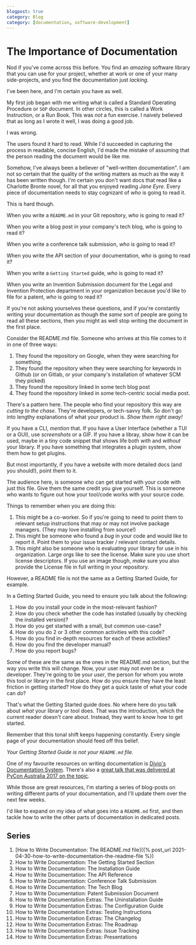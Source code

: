 ```yaml
---
blogpost: true
category: Blog
category: [documentation, software-development]
---
```

# The Importance of Documentation

Nod if you've come across this before. You find an *amazing* software library
that you can use for your project, whether at work or one of your many
side-projects, and you find the documentation just *lacking*.

I've been here, and I'm certain you have as well.

My first job began with me writing what is called a Standard Operating
Procedure or `SOP` document. In other circles, this is called a Work
Instruction, or a Run Book. This was *not* a fun exercise. I naively believed
that as long as I wrote it well, I was doing a good job.

I was wrong.

The users found it hard to read. While I'd succeeded in capturing the process in
readable, concise English, I'd made the mistake of assuming that the person
reading the document would be like me.

Somehow, I've always been a believer of "well-written documentation". I am not
so certain that the quality of the writing matters as much as the way it has
been written though. I'm certain you don't want docs that read like a Charlotte
Bronte novel, for all that you enjoyed reading *Jane Eyre*.  Every piece of
documentation needs to stay cognizant of *who* is going to read it.

This is hard though.

When you write a `README.md` in your Git repository, *who* is going to read it?

When you write a blog post in your company's tech blog, *who* is going to read
it?

When you write a conference talk submission, *who* is going to read it?

When you write the API section of your documentation, *who* is going to read
it?

When you write a `Getting Started` guide, *who* is going to read it?

When you write an Invention Submission document for the Legal and Invention
Protection department in your organization because you'd like to file for a
patent, *who* is going to read it?

If you're not asking yourselves these questions, and if you're constantly
writing your documentation as though the *same* sort of people are going to
read all these sections, then you might as well stop writing the document in
the first place.

Consider the README.md file. Someone who arrives at this file comes to it in
one of three ways:

1. They found the repository on Google, when they were searching for something.
2. They found the repository when they were searching for keywords in Github
   (or on Gitlab, or your company's installation of whatever SCM they picked)
3. They found the repository linked in some tech blog post
4. They found the repository linked in some tech-centric social media post.

There's a pattern here. The people who find your repository this way are
*cutting to the chase*. They're developers, or tech-savvy folk.  So don't go
into lengthy explanations of what your product is. *Show them right away!*

If you have a CLI, *mention* that. If you have a User Interface (whether a TUI
or a GUI), use *screenshots* or a GIF.  If you have a libray, show how it can
be used, maybe in a tiny code snippet that shows life both *with* and *without*
your library. If you have something that integrates a plugin system, show them
how to get plugins.

But most importantly, if you have a website with more detailed docs (and you
should!), point them to it.

The audience here, is someone who can get started with your code with just this
file.  Give them the same credit you give yourself. This is someone who wants
to figure out how your tool/code works with your source code.

Things to remember when you are doing this:

1. This might be a co-worker. So if you're going to need to point them to
   relevant setup instructions that may or may not involve package managers.
   (They may love installing from source!)
2. This might be someone who found a *bug* in your code and would like to
   report it. Point them to your issue tracker / relevant contact details.
3. This might also be someone who is evaluating your library for use in his
   organization. Large orgs like to see the license. Make sure you use short
   license descriptors. If you use an image though, *make* sure you also
   provide the License file in full writing in your repository.

However, a README file is not the same as a Getting Started Guide, for example.

In a Getting Started Guide, you need to ensure you talk about the following:

1. How do you install your code in the most-relevant fashion?
2. How do you check whether the code has installed (usually by checking the
   installed version)?
3. How do you get started with a small, but common use-case?
4. How do you do 2 or 3 other common activities with this code?
5. How do you find in-depth resources for each of these activities?
6. How do you find the developer manual?
7. How do you report bugs?

Some of these are the same as the ones in the README.md section, but the way
you write this will change. Now, your user may not even be a developer. They're
going to be your *user*, the person for whom you wrote this tool or library in
the first place. How do you ensure they have the least friction in getting
started? How do they get a quick taste of what your code can *do*?

That's what the Getting Started guide does. No where here do you talk about
*what* your library or tool does. That was the introduction, which the current
reader doesn't care about. Instead, they want to know how to get started.

Remember that this tonal shift keeps happening constantly. Every single page of
your documentation should feed off this belief.

*Your Getting Started Guide is not your `README.md` file.*

One of my favourite resources on writing documentation is [Divio's Documentation System](https://documentation.divio.com/).
There's also a [great talk that was delivered at PyCon Australia 2017 on the topic](https://www.youtube.com/watch?v=t4vKPhjcMZg&feature=youtu.be).

While those are great resources, I'm starting a series of blog-posts on writing
different parts of your documentation, and I'll update them over the next few
weeks.

I'd like to expand on my idea of what goes into a `README.md` first, and then
tackle how to write the other parts of documentation in dedicated posts.

## Series

1. [How to Write Documentation: The README.md file]({% post_url 2021-04-30-how-to-write-documentation-the-readme-file %})
2. How to Write Documentation: The Getting Started Section
3. How to Write Documentation: The Installation Guide
4. How to Write Documentation: The API Reference
5. How to Write Documentation: Conference Talk Submission
6. How to Write Documentation: The Tech Blog
7. How to Write Documentation: Patent Submission Document
8. How to Write Documentation Extras: The Uninstallation Guide
9. How to Write Documentation Extras: The Configuration Guide
10. How to Write Documentation Extras: Testing Instructions
11. How to Write Documentation Extras: The Changelog
12. How to Write Documentation Extras: The Roadmap
13. How to Write Documentation Extras: Issue Tracking
14. How to Write Documentation Extras: Presentations
